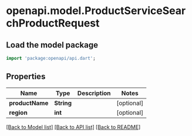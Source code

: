 # openapi.model.ProductServiceSearchProductRequest

## Load the model package
```dart
import 'package:openapi/api.dart';
```

## Properties
Name | Type | Description | Notes
------------ | ------------- | ------------- | -------------
**productName** | **String** |  | [optional] 
**region** | **int** |  | [optional] 

[[Back to Model list]](../README.md#documentation-for-models) [[Back to API list]](../README.md#documentation-for-api-endpoints) [[Back to README]](../README.md)


